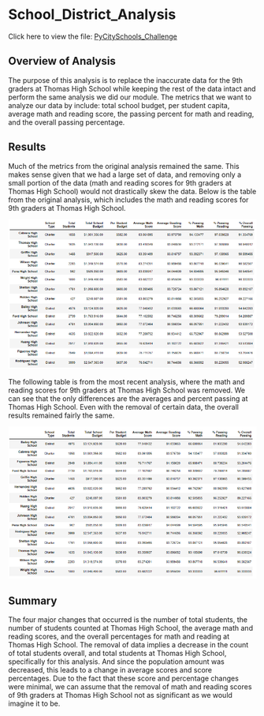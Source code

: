 # School_District_Analysis
Click here to view the file: [PyCitySchools_Challenge](https://github.com/Zhengyu0913/School_District_Analysis/blob/main/PyCitySchools_Challenge.ipynb)
## Overview of Analysis
The purpose of this analysis is to replace the inaccurate data for the 9th graders at Thomas High School while keeping the rest of the data intact and perform the same analysis we did our module. The metrics that we want to analyze our data by include: total school budget, per student capita, average math and reading score, the passing percent for math and reading, and the overall passing percentage.

## Results
Much of the metrics from the original analysis remained the same. This makes sense given that we had a large set of data, and removing only a small portion of the data (math and reading scores for 9th graders at Thomas High School) would not drastically skew the data. Below is the table from the original analysis, which includes the math and reading scores for 9th graders at Thomas High School.

![Original Metrics](https://github.com/Zhengyu0913/School_District_Analysis/blob/main/Resources/before.png)

The following table is from the most recent analysis, where the math and reading scores for 9th graders at Thomas High School was removed. We can see that the only differences are the averages and percent passing at Thomas High School. Even with the removal of certain data, the overall results remained fairly the same.

![Updated Metrics](https://github.com/Zhengyu0913/School_District_Analysis/blob/main/Resources/after.png)

## Summary
The four major changes that occurred is the number of total students, the number of students counted at Thomas High School, the average math and reading scores, and the overall percentages for math and reading at Thomas High School. The removal of data implies a decrease in the count of total students overall, and total students at Thomas High School, specifically for this analysis. And since the population amount was decreased, this leads to a change in average scores and score percentages. Due to the fact that these score and percentage changes were minimal, we can assume that the removal of math and reading scores of 9th graders at Thomas High School not as significant as we would imagine it to be.
